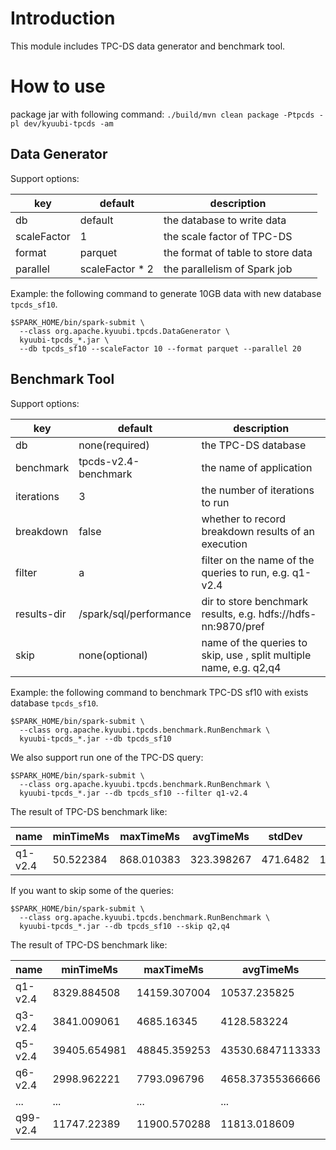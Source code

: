 <!--
- Licensed to the Apache Software Foundation (ASF) under one or more
- contributor license agreements.  See the NOTICE file distributed with
- this work for additional information regarding copyright ownership.
- The ASF licenses this file to You under the Apache License, Version 2.0
- (the "License"); you may not use this file except in compliance with
- the License.  You may obtain a copy of the License at
-
-   http://www.apache.org/licenses/LICENSE-2.0
-
- Unless required by applicable law or agreed to in writing, software
- distributed under the License is distributed on an "AS IS" BASIS,
- WITHOUT WARRANTIES OR CONDITIONS OF ANY KIND, either express or implied.
- See the License for the specific language governing permissions and
- limitations under the License.
-->

# Introduction

This module includes TPC-DS data generator and benchmark tool.

# How to use

package jar with following command:
`./build/mvn clean package -Ptpcds -pl dev/kyuubi-tpcds -am`

## Data Generator

Support options:

|     key     |     default     |            description            |
|-------------|-----------------|-----------------------------------|
| db          | default         | the database to write data        |
| scaleFactor | 1               | the scale factor of TPC-DS        |
| format      | parquet         | the format of table to store data |
| parallel    | scaleFactor * 2 | the parallelism of Spark job      |

Example: the following command to generate 10GB data with new database `tpcds_sf10`.

```shell
$SPARK_HOME/bin/spark-submit \
  --class org.apache.kyuubi.tpcds.DataGenerator \
  kyuubi-tpcds_*.jar \
  --db tpcds_sf10 --scaleFactor 10 --format parquet --parallel 20
```

## Benchmark Tool

Support options:

| key         | default                | description                                                         |
|-------------|------------------------|---------------------------------------------------------------------|
| db          | none(required)         | the TPC-DS database                                                 |
| benchmark   | tpcds-v2.4-benchmark   | the name of application                                             |
| iterations  | 3                      | the number of iterations to run                                     |
| breakdown   | false                  | whether to record breakdown results of an execution                 |
| filter      | a                      | filter on the name of the queries to run, e.g. q1-v2.4              |
| results-dir | /spark/sql/performance | dir to store benchmark results, e.g. hdfs://hdfs-nn:9870/pref       |
| skip        | none(optional)         | name of the queries to skip, use , split multiple name, e.g. q2,q4  |

Example: the following command to benchmark TPC-DS sf10 with exists database `tpcds_sf10`.

```shell
$SPARK_HOME/bin/spark-submit \
  --class org.apache.kyuubi.tpcds.benchmark.RunBenchmark \
  kyuubi-tpcds_*.jar --db tpcds_sf10
```

We also support run one of the TPC-DS query:

```shell
$SPARK_HOME/bin/spark-submit \
  --class org.apache.kyuubi.tpcds.benchmark.RunBenchmark \
  kyuubi-tpcds_*.jar --db tpcds_sf10 --filter q1-v2.4
```

The result of TPC-DS benchmark like:

|  name   | minTimeMs | maxTimeMs  | avgTimeMs  |  stdDev  | stdDevPercent  |
|---------|-----------|------------|------------|----------|----------------|
| q1-v2.4 | 50.522384 | 868.010383 | 323.398267 | 471.6482 | 145.8413108576 |

If you want to skip some of the queries:

```shell
$SPARK_HOME/bin/spark-submit \
  --class org.apache.kyuubi.tpcds.benchmark.RunBenchmark \
  kyuubi-tpcds_*.jar --db tpcds_sf10 --skip q2,q4
```

The result of TPC-DS benchmark like:

| name     | minTimeMs    | maxTimeMs    | avgTimeMs        | stdDev           | stdDevPercent     |
|----------|--------------|--------------|------------------|------------------|-------------------|
| q1-v2.4  | 8329.884508  | 14159.307004 | 10537.235825     | 3161.74253777417 | 30.0054263782615  |
| q3-v2.4  | 3841.009061  | 4685.16345   | 4128.583224      | 482.102016761038 | 11.6771781166603  |
| q5-v2.4  | 39405.654981 | 48845.359253 | 43530.6847113333 | 4830.98802198401 | 11.0978911864583  |
| q6-v2.4  | 2998.962221  | 7793.096796  | 4658.37355366666 | 2716.310089792   | 58.3102677039276  |
| ...      | ...          | ...          | ...              | ...              | ...               |
| q99-v2.4 | 11747.22389  | 11900.570288 | 11813.018609     | 78.9544389266673 | 0.668368022941351 |

